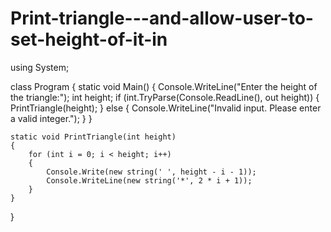 # Print-triangle---and-allow-user-to-set-height-of-it-in
using System;

class Program
{
    static void Main()
    {
        Console.WriteLine("Enter the height of the triangle:");
        int height;
        if (int.TryParse(Console.ReadLine(), out height))
        {
            PrintTriangle(height);
        }
        else
        {
            Console.WriteLine("Invalid input. Please enter a valid integer.");
        }
    }

    static void PrintTriangle(int height)
    {
        for (int i = 0; i < height; i++)
        {
            Console.Write(new string(' ', height - i - 1));
            Console.WriteLine(new string('*', 2 * i + 1)); 
        }
    }
}
